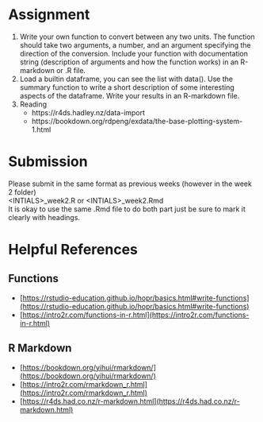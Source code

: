# Assignment
<ol>
<li>Write your own function to convert between any two units. The function should take two arguments, a number, and an argument specifying the direction of the conversion. Include your function with documentation string (description of arguments and how the function works) in an R-markdown or .R file.</li>
<li>Load a builtin dataframe, you can see the list with data(). Use the summary function to write a short description of some interesting aspects of the dataframe. Write your results in an R-markdown file.</li>
<li>Reading
<ul>
  <li>https://r4ds.hadley.nz/data-import</li>
  <li>https://bookdown.org/rdpeng/exdata/the-base-plotting-system-1.html</li>
</ul>
  
</li>
</ol>

# Submission
Please submit in the same format as previous weeks (however in the week 2 folder)  <br>
\<INTIALS\>_week2.R or \<INTIALS\>_week2.Rmd <br>
It is okay to use the same .Rmd file to do both part just be sure to mark it clearly with headings.


# Helpful References 
## Functions
* [https://rstudio-education.github.io/hopr/basics.html#write-functions](https://rstudio-education.github.io/hopr/basics.html#write-functions)
* [https://intro2r.com/functions-in-r.html](https://intro2r.com/functions-in-r.html)

## R Markdown
* [https://bookdown.org/yihui/rmarkdown/](https://bookdown.org/yihui/rmarkdown/) 
* [https://intro2r.com/rmarkdown_r.html](https://intro2r.com/rmarkdown_r.html)
* [https://r4ds.had.co.nz/r-markdown.html](https://r4ds.had.co.nz/r-markdown.html)

